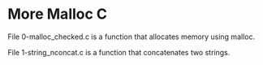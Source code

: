 # More Malloc C
File 0-malloc_checked.c is a function that allocates memory using malloc.

File 1-string_nconcat.c is a function that concatenates two strings.
